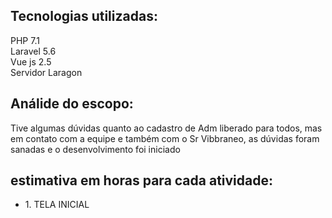 <h2>Tecnologias utilizadas:</h2> 
PHP 7.1<br>
Laravel 5.6<br>
Vue js 2.5<br>
Servidor Laragon<br>
<h2>Análide do escopo:</h2>
<p>Tive algumas dúvidas quanto ao cadastro de Adm liberado para todos, mas em contato com a equipe e também com o Sr Vibbraneo, as dúvidas foram sanadas e o desenvolvimento foi iniciado</p>

<p>
<h2>estimativa em horas para cada atividade:</h2>
<ul>
<li>1. TELA INICIAL</li>
</ul>  
</p>
